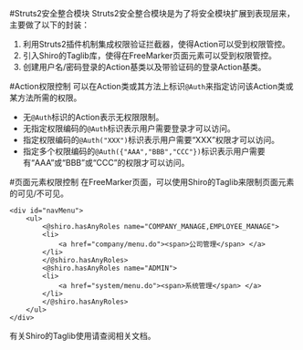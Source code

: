 #Struts2安全整合模块
Struts2安全整合模块是为了将安全模块扩展到表现层来，主要做了以下的封装：

1.	利用Struts2插件机制集成权限验证拦截器，使得Action可以受到权限管控。
2.	引入Shiro的Taglib库，使得在FreeMarker页面元素可以受到权限管控。
3.	创建用户名/密码登录的Action基类以及带验证码的登录Action基类。

#Action权限控制
可以在Action类或其方法上标识`@Auth`来指定访问该Action类或某方法所需的权限。

*	无`@Auth`标识的Action表示无权限限制。
*	无指定权限编码的`@Auth`标识表示用户需要登录才可以访问。
*	指定权限编码的`@Auth("XXX")`标识表示用户需要“XXX”权限才可以访问。
*	指定多个权限编码的`@Auth({"AAA","BBB","CCC"})`标识表示用户需要有“AAA”或“BBB”或“CCC”的权限才可以访问。

#页面元素权限控制
在FreeMarker页面，可以使用Shiro的Taglib来限制页面元素的可见/不可见。

	<div id="navMenu">
        <ul>
			<@shiro.hasAnyRoles name="COMPANY_MANAGE,EMPLOYEE_MANAGE">
        	<li>
        		<a href="company/menu.do"><span>公司管理</span> </a>
        	</li>
			</@shiro.hasAnyRoles>
			<@shiro.hasAnyRoles name="ADMIN">
            <li>
                <a href="system/menu.do"><span>系统管理</span> </a>
            </li>
			</@shiro.hasAnyRoles>
        </ul>
    </div>

有关Shiro的Taglib使用请查阅相关文档。